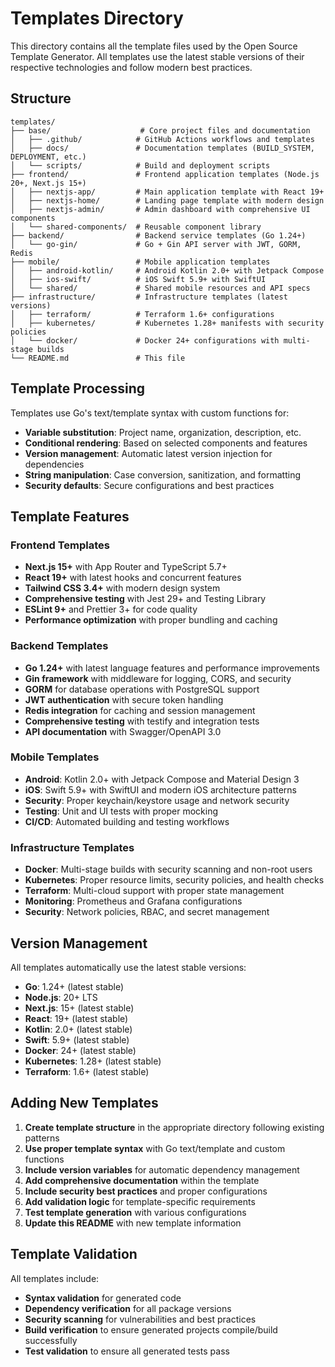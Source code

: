 # Templates Directory

This directory contains all the template files used by the Open Source Template Generator. All templates use the latest stable versions of their respective technologies and follow modern best practices.

## Structure

```
templates/
├── base/                    # Core project files and documentation
│   ├── .github/            # GitHub Actions workflows and templates
│   ├── docs/               # Documentation templates (BUILD_SYSTEM, DEPLOYMENT, etc.)
│   └── scripts/            # Build and deployment scripts
├── frontend/               # Frontend application templates (Node.js 20+, Next.js 15+)
│   ├── nextjs-app/         # Main application template with React 19+
│   ├── nextjs-home/        # Landing page template with modern design
│   ├── nextjs-admin/       # Admin dashboard with comprehensive UI components
│   └── shared-components/  # Reusable component library
├── backend/                # Backend service templates (Go 1.24+)
│   └── go-gin/             # Go + Gin API server with JWT, GORM, Redis
├── mobile/                 # Mobile application templates
│   ├── android-kotlin/     # Android Kotlin 2.0+ with Jetpack Compose
│   ├── ios-swift/          # iOS Swift 5.9+ with SwiftUI
│   └── shared/             # Shared mobile resources and API specs
├── infrastructure/         # Infrastructure templates (latest versions)
│   ├── terraform/          # Terraform 1.6+ configurations
│   ├── kubernetes/         # Kubernetes 1.28+ manifests with security policies
│   └── docker/             # Docker 24+ configurations with multi-stage builds
└── README.md               # This file
```

## Template Processing

Templates use Go's text/template syntax with custom functions for:

- **Variable substitution**: Project name, organization, description, etc.
- **Conditional rendering**: Based on selected components and features
- **Version management**: Automatic latest version injection for dependencies
- **String manipulation**: Case conversion, sanitization, and formatting
- **Security defaults**: Secure configurations and best practices

## Template Features

### Frontend Templates

- **Next.js 15+** with App Router and TypeScript 5.7+
- **React 19+** with latest hooks and concurrent features
- **Tailwind CSS 3.4+** with modern design system
- **Comprehensive testing** with Jest 29+ and Testing Library
- **ESLint 9+** and Prettier 3+ for code quality
- **Performance optimization** with proper bundling and caching

### Backend Templates

- **Go 1.24+** with latest language features and performance improvements
- **Gin framework** with middleware for logging, CORS, and security
- **GORM** for database operations with PostgreSQL support
- **JWT authentication** with secure token handling
- **Redis integration** for caching and session management
- **Comprehensive testing** with testify and integration tests
- **API documentation** with Swagger/OpenAPI 3.0

### Mobile Templates

- **Android**: Kotlin 2.0+ with Jetpack Compose and Material Design 3
- **iOS**: Swift 5.9+ with SwiftUI and modern iOS architecture patterns
- **Security**: Proper keychain/keystore usage and network security
- **Testing**: Unit and UI tests with proper mocking
- **CI/CD**: Automated building and testing workflows

### Infrastructure Templates

- **Docker**: Multi-stage builds with security scanning and non-root users
- **Kubernetes**: Proper resource limits, security policies, and health checks
- **Terraform**: Multi-cloud support with proper state management
- **Monitoring**: Prometheus and Grafana configurations
- **Security**: Network policies, RBAC, and secret management

## Version Management

All templates automatically use the latest stable versions:

- **Go**: 1.24+ (latest stable)
- **Node.js**: 20+ LTS
- **Next.js**: 15+ (latest stable)
- **React**: 19+ (latest stable)
- **Kotlin**: 2.0+ (latest stable)
- **Swift**: 5.9+ (latest stable)
- **Docker**: 24+ (latest stable)
- **Kubernetes**: 1.28+ (latest stable)
- **Terraform**: 1.6+ (latest stable)

## Adding New Templates

1. **Create template structure** in the appropriate directory following existing patterns
2. **Use proper template syntax** with Go text/template and custom functions
3. **Include version variables** for automatic dependency management
4. **Add comprehensive documentation** within the template
5. **Include security best practices** and proper configurations
6. **Add validation logic** for template-specific requirements
7. **Test template generation** with various configurations
8. **Update this README** with new template information

## Template Validation

All templates include:

- **Syntax validation** for generated code
- **Dependency verification** for all package versions
- **Security scanning** for vulnerabilities and best practices
- **Build verification** to ensure generated projects compile/build successfully
- **Test validation** to ensure all generated tests pass
